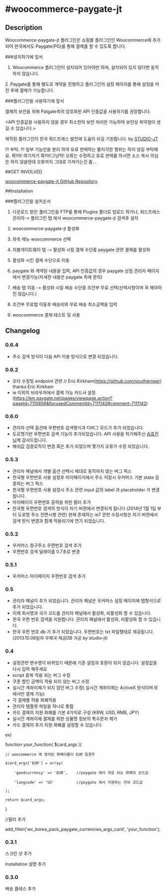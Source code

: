 
#woocommerce-paygate-jt
======================




## Description


Woocommerce-paygate-jt 플러그인은 쇼핑몰 플러그인인 Woocommerce에 추가되어 한국에서도 Paygate(PG)를 통해 결제를 할 수 있도록 합니다.


###설치하기에 앞서

1. Woocommerce 플러그인이 설치되어 있어야만 하며, 설치되어 있지 않다면 동작하지 않습니다.

2 .Paygate를 통해 별도로 계약을 진행하고 플러그인의 설정 페이지를 통해 설정을 마친 후에 결제가 가능합니다.


###플러그인을 사용하기에 앞서

결제의 보안을 위해 Patgate측의 암호화된 API 인증값을 사용하기를 권장합니다.

<API 인증값을 사용하지 않을 경우 최소한의 보안 처리만 가능하여 보안상 취약점이 생길 수 있습니다.>


제작된 플러그인이 한국 워드프레스 발전에 도움이 되길 기원합니다.   by [STUDIO-JT](http://studio-jt.co.kr)

!!! 부탁. !!!
일부 기능만을 분리 하여 유료 판매하는 몰지각한 행위는 하지 않길 부탁해요. 확!마! 여기저기 확!마!그냥막!
오류는 수정하고 유료 판매를 하시면 소스 복사 의심은 하지 않을텐데 오류까지 그대로 가져가는건 좀...


##GET INVOLVED


[woocommerce-paygate-jt GitHub Repository](https://github.com/Jeongdaeho/woocommerce-paygate-jt).



##Installation


###플러그인을 설치순서

1. 다운로드 받은 플러그인을 FTP를 통해 Plugins 폴더로 업로드 하거나, 워드프레스 관리자-> 플러그인 탭 에서 woocommerce-paygate-jt 검색후 설치

2. woocommerce-paygate-jt 활성화

3. 좌측 메뉴 woocommerce 선택

4. 지불게이트웨이 탭 -> 활성화 시킬 결제 수단중 paygate 관련 결제를 활성화

5. 활성화 시킨 결제 수단으로 이동

5. paygate 와 계약된 내용을 입력, API 인증값의 경우 paygate 상점 관리자 페이지에서 변경가능(자세한 내용은 paygate 측에 문의)

6. 배송 탭 이동 -> 활성화 시킬 배송 수단중 조건부 무료 선택(선택사항이며 꼭 해야하진 않습니다.)

7. 조건부 무료텝 이동후 배송비와 무료 배송 최소금액을 입력

8. woocommerce 결제 테스트 및 사용



## Changelog


### 0.6.4
* 주소 검색 방식이 다음 API 이용 방식으로 변경 되었습니다.

### 0.6.2
* 오타 수정및 endpoint 관련 // Eric Kirkham(https://github.com/southerneer) thanks Eric Kirkham
* ie 이외의 브라우져에서 결제 가능 카드사 설정(https://km.paygate.net/pages/viewpage.action?pageId=7110856&focusedCommentId=7111142#comment-7111142)

### 0.6.0
* 관리자 선택 옵션에 우편번호 검색형식과 디버그 모드가 추가 되었습니다.
* 도로명기반 우편번호 검색 기능이 추가되었습니다. API 사용을 허가해주신 [송효진님](http://xenosi.de/roadzip)께 감사드립니다.
* 해쉬값 검증로직이 변경 혹은 추가 되었으며 몇가지 오류가 수정 되었습니다.

### 0.5.3
* 관리자 패널에서 개별 옵션 선택시 제대로 동작하지 않는 버그 픽스
* 한국형 우편번호 사용 설정후 마이페이지에서 주소 저장시 우커머스 기본 state 검증하는 버그 픽스
* 한국형 우편번호 사용 설정시 주소 관련 input 값의 label 과 placeholder 가 변경됩니다.
* 마이페이지 우편번호 출력을 위한 필터 추가
* 한국형 우편번호 검색의 방식이 차기 버젼에서 변경되게 됩니다 (2014년 1월 1일 부터 도로명 주소 전면시행 관련)
 현재 존재하는 ie7 관련 수정사항은 차기 버젼에서 검색 방식 변경과 함께 적용되기에 연기 되었습니다.

### 0.5.2
* 우커머스 청구주소 우편번호 검색 추가
* 우편번호 검색 딜레이를 0.7초로 변경

### 0.5.1
* 우커머스 마이페이지 우편번호 검색 추가

### 0.5
* 관리자 패널이 추가 되었습니다. 관리자 패널은 우커머스 설정 페이지에 탭형식으로 추가 되었습니다.
* 이제 회사명과 국가 코드를 관리자 패널에서 활성화, 비활성화 할 수 있습니다.
* 한국 우편 번호 검색을 지원합니다. 관리자 패널에서 활성화, 비활성화 할 수 있습니다.
* 한국 우편 번호 db 가 추가 되었습니다. 우편번호는 txt 파일형태로 제공됩니다. (2013.10.08일자 우체국 제공DB    가공 by studio-jt)

### 0.4
* 설정관련 변수명이 바뀌었기 때문에 기존 설정과 호환이 되지 않습니다. 설정값을 다시 입력 해주세요
* script 중복 적용 되는 버그 수정
* 쿠폰 할인 금액이 적용 되지 않는 버그 수정
* 실시간 계좌이체가 되지 않던 버그 수정( 실시간 계좌이체는 ActiveX 방식이며 IE 에서만 결제 가능)
* 각 결제별 허용 화폐적용
* 관리자 템플렛 파일을 하나로 통합
* 카드 결제의 지원 화폐를 기본 4가지로 구성 (KRW, USD, RMB, JPY)
* 실시간 계좌이체 결제를 위한 상품명 정보의 특수문자 제거
* 카드 결제의 추가 지원 화폐를 설정할 수 있습니다.

ex)

function your_function( $card_args ){

    // woocommerce 에 정의된 화폐이름이 EUR 일경우

    $card_args['EUR'] = array(

        'goodcurrency' => 'EUR',    //paygate 에서 대응 되는 화폐의 코드값

        'langcode' => 'US'          //paygate 에서 지원하는 언어 코드값

    );

    return $card_args;

}

//필터 추가

add_filter('wc_korea_pack_paygate_currencies_args_card', 'your_function');

### 0.3.1

스크린 샷 추가

Installation 설명 추가

### 0.3.0
배송 클레스 추가

